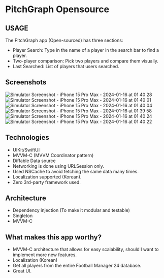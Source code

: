 # PitchGraph Opensource

## USAGE

The PitchGraph app (Open-sourced) has three sections:
- Player Search: Type in the name of a player in the search bar to find a player.
- Two-player comparison: Pick two players and compare them visually.
- Last Searched: List of players that users searched.

## Screenshots
![Simulator Screenshot - iPhone 15 Pro Max - 2024-01-16 at 01 40 28](https://github.com/jamesryu108/PitchGraphOpenSource/assets/33236626/c2abd2d6-c474-400f-8931-f07ac61bef53)
![Simulator Screenshot - iPhone 15 Pro Max - 2024-01-16 at 01 40 01](https://github.com/jamesryu108/PitchGraphOpenSource/assets/33236626/255c1c6e-0f09-4452-a269-3ef897e4243e)
![Simulator Screenshot - iPhone 15 Pro Max - 2024-01-16 at 01 40 04](https://github.com/jamesryu108/PitchGraphOpenSource/assets/33236626/94ec6286-3cc1-4b22-9661-f0ca8a8adeaf)
![Simulator Screenshot - iPhone 15 Pro Max - 2024-01-16 at 01 39 58](https://github.com/jamesryu108/PitchGraphOpenSource/assets/33236626/ffc7a3b6-fbce-4737-8361-5f84449f23a8)
![Simulator Screenshot - iPhone 15 Pro Max - 2024-01-16 at 01 40 24](https://github.com/jamesryu108/PitchGraphOpenSource/assets/33236626/add47428-86f3-4960-952b-b9c3a94a1731)
![Simulator Screenshot - iPhone 15 Pro Max - 2024-01-16 at 01 40 22](https://github.com/jamesryu108/PitchGraphOpenSource/assets/33236626/d63e0e5b-d77e-4fc7-8923-2d0865da9db2)



## Technologies

* UIKit/SwiftUI
* MVVM-C (MVVM Coordinator pattern)
* Diffable Data source
* Networking is done using URLSession only.
* Used NSCache to avoid fetching the same data many times.
* Localization supported (Korean).
* Zero 3rd-party framework used.

## Architecture

* Dependency injection (To make it modular and testable)
* Singleton
* MVVM-C


## What makes this app worthy?

* MVVM-C architecture that allows for easy scalability, should I want to implement more new features.
* Localization (Korean)
* Get all players from the entire Football Manager 24 database.
* Great UI.
